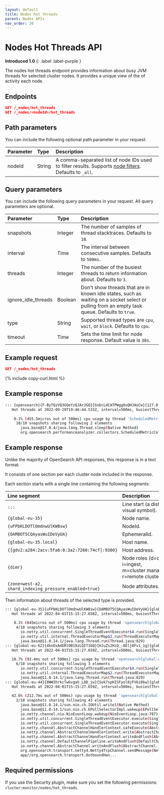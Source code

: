 ```yaml
---
layout: default
title: Nodes hot threads
parent: Nodes APIs
nav_order: 30
---
```


# Nodes Hot Threads API
**Introduced 1.0**
{: .label .label-purple }

The nodes hot threads endpoint provides information about busy JVM threads for selected cluster nodes. It provides a unique view of the of activity each node.


## Endpoints

```json
GET /_nodes/hot_threads
GET /_nodes/<nodeId>/hot_threads
```

## Path parameters

You can include the following optional path parameter in your request. 

Parameter | Type | Description
:--- | :--- | :---
nodeId | String  | A comma-separated list of node IDs used to filter results. Supports [node filters]({{site.url}}{{site.baseurl}}/api-reference/nodes-apis/index/#node-filters). Defaults to `_all`.

## Query parameters

You can include the following query parameters in your request. All query parameters are optional.

Parameter | Type | Description
:--- | :---| :---
snapshots | Integer | The number of samples of thread stacktraces. Defaults to `10`.
interval | Time | The interval between consecutive samples. Defaults to `500ms`.
threads | Integer | The number of the busiest threads to return information about. Defaults to `3`.
ignore_idle_threads | Boolean   | Don’t show threads that are in known idle states, such as waiting on a socket select or pulling from an empty task queue. Defaults to `true`.
type | String | Supported thread types are `cpu`, `wait`, or `block`. Defaults to `cpu`.
timeout | Time | Sets the time limit for node response. Default value is `30s`.

## Example request 

```json
GET /_nodes/hot_threads
```
{% include copy-curl.html %}

## Example response

```bash
::: {opensearch}{F-ByTQzVQ3GQeYzQJArJGQ}{GxbcLdCATPWggOuQHJAoCw}{127.0.0.1}{127.0.0.1:9300}{dimr}{shard_indexing_pressure_enabled=true}
   Hot threads at 2022-09-29T19:46:44.533Z, interval=500ms, busiestThreads=3, ignoreIdleThreads=true:
   
    0.1% (455.5micros out of 500ms) cpu usage by thread 'ScheduledMetricCollectorsExecutor'
     10/10 snapshots sharing following 2 elements
       java.base@17.0.4/java.lang.Thread.sleep(Native Method)
       org.opensearch.performanceanalyzer.collectors.ScheduledMetricCollectorsExecutor.run(ScheduledMetricCollectorsExecutor.java:100)
```

## Example response

Unlike the majority of OpenSearch API responses, this response is in a text format.

It consists of one section per each cluster node included in the response.

Each section starts with a single line containing the following segments:

Line segment | Description
:--- |:-------
<code>:::&nbsp;</code>  | Line start (a distinct visual symbol).
`{global-eu-35}` | Node name.
`{uFPbKLDOTlOmdnwUlKW8sw}` | NodeId.
`{OAM8OT5CQAyasWuIDeVyUA}` | EphemeralId.
`{global-eu-35.local}` | Host name.
`{[gdv2:a284:2acv:5fa6:0:3a2:7260:74cf]:9300}` | Host address.
`{dimr}` | Node roles (d=data, i=ingest, m=cluster&nbsp;manager, r=remote&nbsp;cluster&nbsp;client).
`{zone=west-a2, shard_indexing_pressure_enabled=true}` | Node attributes.

Then information about threads of the selected type is provided.

```bash
::: {global-eu-35}{uFPbKLDOTlOmdnwUlKW8sw}{OAM8OT5CQAyasWuIDeVyUA}{global-eu-35.local}{[gdv2:a284:2acv:5fa6:0:3a2:7260:74cf]:9300}{dimr}{zone=west-a2, shard_indexing_pressure_enabled=true}
   Hot threads at 2022-04-01T15:15:27.658Z, interval=500ms, busiestThreads=3, ignoreIdleThreads=true:
   
    0.1% (645micros out of 500ms) cpu usage by thread 'opensearch[global-eu-35][transport_worker][T#7]'
     4/10 snapshots sharing following 3 elements
       io.netty.util.concurrent.SingleThreadEventExecutor$4.run(SingleThreadEventExecutor.java:986)
       io.netty.util.internal.ThreadExecutorMap$2.run(ThreadExecutorMap.java:74)
       java.base@11.0.14.1/java.lang.Thread.run(Thread.java:829)
::: {global-eu-62}{4knOxAdERlOB19zLQIT1bQ}{HJuZs2HiQ_-8Elj0Fvi_1g}{global-eu-62.local}{[gdv2:a284:2acv:5fa6:0:3a2:bba6:fe3f]:9300}{dimr}{zone=west-a2, shard_indexing_pressure_enabled=true}
   Hot threads at 2022-04-01T15:15:27.659Z, interval=500ms, busiestThreads=3, ignoreIdleThreads=true:
      
   18.7% (93.4ms out of 500ms) cpu usage by thread 'opensearch[global-eu-62][transport_worker][T#3]'
     6/10 snapshots sharing following 3 elements
       io.netty.util.concurrent.SingleThreadEventExecutor$4.run(SingleThreadEventExecutor.java:986)
       io.netty.util.internal.ThreadExecutorMap$2.run(ThreadExecutorMap.java:74)
       java.base@11.0.14.1/java.lang.Thread.run(Thread.java:829)
::: {global-eu-44}{8WW3hrkcTwGvgah_L8D_jw}{Sok7spHISFyol0jFV6i0kw}{global-eu-44.local}{[gdv2:a284:2acv:5fa6:0:3a2:9120:e79e]:9300}{dimr}{zone=west-a2, shard_indexing_pressure_enabled=true}
   Hot threads at 2022-04-01T15:15:27.659Z, interval=500ms, busiestThreads=3, ignoreIdleThreads=true:
   
   42.6% (212.7ms out of 500ms) cpu usage by thread 'opensearch[global-eu-44][write][T#5]'
     2/10 snapshots sharing following 43 elements
       java.base@11.0.14.1/sun.nio.ch.IOUtil.write1(Native Method)
       java.base@11.0.14.1/sun.nio.ch.EPollSelectorImpl.wakeup(EPollSelectorImpl.java:254)
       io.netty.channel.nio.NioEventLoop.wakeup(NioEventLoop.java:787)
       io.netty.util.concurrent.SingleThreadEventExecutor.execute(SingleThreadEventExecutor.java:846)
       io.netty.util.concurrent.SingleThreadEventExecutor.execute(SingleThreadEventExecutor.java:815)
       io.netty.channel.AbstractChannelHandlerContext.safeExecute(AbstractChannelHandlerContext.java:989)
       io.netty.channel.AbstractChannelHandlerContext.write(AbstractChannelHandlerContext.java:796)
       io.netty.channel.AbstractChannelHandlerContext.writeAndFlush(AbstractChannelHandlerContext.java:758)
       io.netty.channel.DefaultChannelPipeline.writeAndFlush(DefaultChannelPipeline.java:1020)
       io.netty.channel.AbstractChannel.writeAndFlush(AbstractChannel.java:311)
       org.opensearch.transport.netty4.Netty4TcpChannel.sendMessage(Netty4TcpChannel.java:159)
       app//org.opensearch.transport.OutboundHan...
```

## Required permissions

If you use the Security plugin, make sure you set the following permissions: `cluster:monitor/nodes/hot_threads`.
